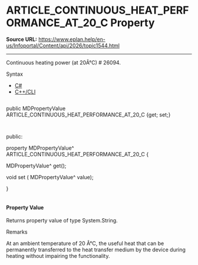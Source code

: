 # ARTICLE_CONTINUOUS_HEAT_PERFORMANCE_AT_20_C Property

**Source URL:** https://www.eplan.help/en-us/Infoportal/Content/api/2026/topic1544.html

---

Continuous heating power (at 20Â°C) # 26094.

Syntax

- [C#](#i-syntax-CS)
- [C++/CLI](#i-syntax-CPP2005)

```
```
public MDPropertyValue ARTICLE_CONTINUOUS_HEAT_PERFORMANCE_AT_20_C {get; set;}
```
```

```
```
public:

property MDPropertyValue^ ARTICLE_CONTINUOUS_HEAT_PERFORMANCE_AT_20_C {

   MDPropertyValue^ get();

   void set (    MDPropertyValue^ value);

}
```
```

#### Property Value

Returns property value of type System.String.

Remarks

At an ambient temperature of 20 Â°C, the useful heat that can be permanently transferred to the heat transfer medium by the device during heating without impairing the functionality.
